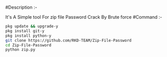 #Description :-

It's A Simple tool For zip file Password Crack By Brute force
#Command :-
```bash
pkg update && upgrade-y
pkg install git-y
pkg install python-y
git clone https://github.com/RKD-TEAM/Zip-File-Password
cd Zip-File-Password
python zip.py
